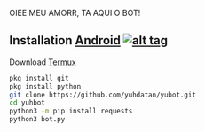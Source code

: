 OIEE MEU AMORR, TA AQUI O BOT!


## Installation [Android](https://wikipedia.org/wiki/Android) [![alt tag](https://cdn1.iconfinder.com/data/icons/logotypes/32/android-32.png)](https://fr.wikipedia.org/wiki/Android)

Download [Termux](https://play.google.com/store/apps/details?id=com.termux)

```bash
pkg install git
pkg install python
git clone https://github.com/yuhdatan/yubot.git
cd yuhbot
python3 -m pip install requests
python3 bot.py
```
